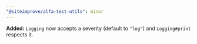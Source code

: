 ```yaml
---
"@siteimprove/alfa-test-utils": minor
---
```


**Added:** `Logging` now accepts a severity (default to `"log"`) and `Logging#print` respects it.

